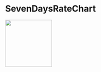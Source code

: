 # SevenDaysRateChart
<div>
 <img src='https://github.com/zhengshangxin/SevenDaysRateChart/blob/master/senven_days_rate_chart.png' width="150px"/>
</div>
